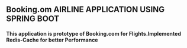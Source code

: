 ## Booking.om  AIRLINE APPLICATION USING SPRING BOOT

#### This application is prototype of Booking.com for Flights.Implemented Redis-Cache for better Performance
